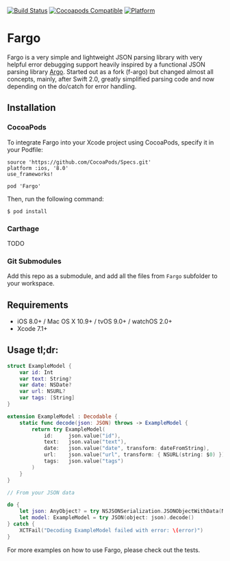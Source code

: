 [![Build Status](https://travis-ci.org/ivasic/Fargo.svg)](https://travis-ci.org/ivasic/Fargo)
[![Cocoapods Compatible](https://img.shields.io/cocoapods/v/Fargo.svg)](https://img.shields.io/cocoapods/v/Fargo.svg)
[![Platform](https://img.shields.io/cocoapods/p/Fargo.svg?style=flat)](http://cocoadocs.org/docsets/Fargo)

# Fargo 

Fargo is a very simple and lightweight JSON parsing library with very helpful error debugging support heavily inspired by a functional JSON parsing library [Argo](https://github.com/thoughtbot/Argo). Started out as a fork (f-argo) but changed almost all concepts, mainly, after Swift 2.0, greatly simplified parsing code and now depending on the do/catch for error handling.


## Installation

### CocoaPods

To integrate Fargo into your Xcode project using CocoaPods, specify it in your Podfile:

	source 'https://github.com/CocoaPods/Specs.git'
	platform :ios, '8.0'
	use_frameworks!
	
	pod 'Fargo'

Then, run the following command:

	$ pod install
	
### Carthage

TODO

### Git Submodules

Add this repo as a submodule, and add all the files from `Fargo` subfolder to your workspace.

## Requirements
 
 - iOS 8.0+ / Mac OS X 10.9+ / tvOS 9.0+ / watchOS 2.0+
 - Xcode 7.1+

## Usage tl;dr:

```swift
struct ExampleModel {
	var id: Int
	var text: String?
	var date: NSDate?
	var url: NSURL?
	var tags: [String]
}

extension ExampleModel : Decodable {
    static func decode(json: JSON) throws -> ExampleModel {
        return try ExampleModel(
            id:     json.value("id"),
            text:   json.value("text"),
            date:   json.value("date", transform: dateFromString),
            url:    json.value("url", transform: { NSURL(string: $0) }),
            tags:   json.value("tags")
        )
    }
}

// From your JSON data

do {
    let json: AnyObject? = try NSJSONSerialization.JSONObjectWithData(NSData(), options: NSJSONReadingOptions())
    let model: ExampleModel = try JSON(object: json).decode()
} catch {
    XCTFail("Decoding ExampleModel failed with error: \(error)")
}
```

For more examples on how to use Fargo, please check out the tests.
